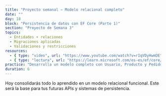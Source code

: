 ```yaml
---
title: "Proyecto semanal – Modelo relacional completo"
date: ""
day: 18
block: "Persistencia de datos con EF Core (Parte 1)"
section: "Proyecto de Semana 3"
topics:
  - Entidades + relaciones
  - Migraciones aplicadas
  - Validaciones y restricciones
resources:
  - { type: "video", url: "https://www.youtube.com/watch?v=rIqVDyHwmDE" }
  - { type: "lectura", url: "https://learn.microsoft.com/es-es/ef/core/modeling/" }
practice: "Desarrolla un modelo completo con Usuario, Producto y Pedido, con migraciones aplicadas y relaciones configuradas."
duration: 6
---
```


Hoy consolidarás todo lo aprendido en un modelo relacional funcional. Este será la base para tus futuras APIs y sistemas de persistencia.